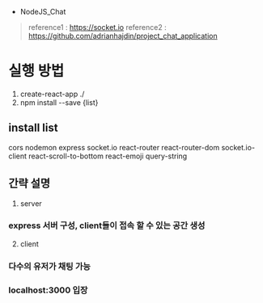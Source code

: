 - NodeJS_Chat

> reference1 : https://socket.io
> reference2 : https://github.com/adrianhajdin/project_chat_application

# 실행 방법
1. create-react-app ./
2. npm install --save {list}

## install list
cors
nodemon
express
socket.io
react-router
react-router-dom
socket.io-client
react-scroll-to-bottom
react-emoji
query-string

## 간략 설명
1. server
### express 서버 구성, client들이 접속 할 수 있는 공간 생성

2. client
### 다수의 유저가 채팅 가능
### localhost:3000 입장
